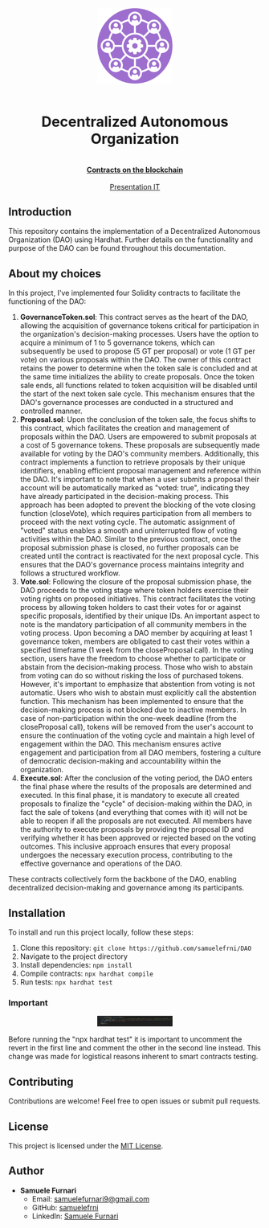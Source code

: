 <div align="center"><img src="./assets/img/R.png" width="150px"></div>
<br />
<div align="center">
  <h1 align="center">Decentralized Autonomous Organization</h1>

  <p align="center">
    <br />
    <a href=""><strong>Contracts on the blockchain</strong></a>
    <br />
    <br />
    <a href="./assets/pdf/Progetto Smart Contract con Solidity Advanced di Samuele Furnari.pdf">Presentation IT</a>
  </p>
</div>

## Introduction

This repository contains the implementation of a Decentralized Autonomous Organization (DAO) using Hardhat. Further details on the functionality and purpose of the DAO can be found throughout this documentation.

## About my choices

In this project, I've implemented four Solidity contracts to facilitate the functioning of the DAO:

1. **GovernanceToken.sol**: This contract serves as the heart of the DAO, allowing the acquisition of governance tokens critical for participation in the organization's decision-making processes. Users have the option to acquire a minimum of 1 to 5 governance tokens, which can subsequently be used to propose (5 GT per proposal) or vote (1 GT per vote) on various proposals within the DAO. The owner of this contract retains the power to determine when the token sale is concluded and at the same time initializes the ability to create proposals. Once the token sale ends, all functions related to token acquisition will be disabled until the start of the next token sale cycle. This mechanism ensures that the DAO's governance processes are conducted in a structured and controlled manner.
2. **Proposal.sol**: Upon the conclusion of the token sale, the focus shifts to this contract, which facilitates the creation and management of proposals within the DAO. Users are empowered to submit proposals at a cost of 5 governance tokens. These proposals are subsequently made available for voting by the DAO's community members. Additionally, this contract implements a function to retrieve proposals by their unique identifiers, enabling efficient proposal management and reference within the DAO. It's important to note that when a user submits a proposal their account will be automatically marked as "voted: true", indicating they have already participated in the decision-making process. This approach has been adopted to prevent the blocking of the vote closing function (closeVote), which requires participation from all members to proceed with the next voting cycle. The automatic assignment of "voted" status enables a smooth and uninterrupted flow of voting activities within the DAO. Similar to the previous contract, once the proposal submission phase is closed, no further proposals can be created until the contract is reactivated for the next proposal cycle. This ensures that the DAO's governance process maintains integrity and follows a structured workflow.
3. **Vote.sol**: Following the closure of the proposal submission phase, the DAO proceeds to the voting stage where token holders exercise their voting rights on proposed initiatives. This contract facilitates the voting process by allowing token holders to cast their votes for or against specific proposals, identified by their unique IDs. An important aspect to note is the mandatory participation of all community members in the voting process. Upon becoming a DAO member by acquiring at least 1 governance token, members are obligated to cast their votes within a specified timeframe (1 week from the closeProposal call). In the voting section, users have the freedom to choose whether to participate or abstain from the decision-making process. Those who wish to abstain from voting can do so without risking the loss of purchased tokens. However, it's important to emphasize that abstention from voting is not automatic. Users who wish to abstain must explicitly call the abstention function. This mechanism has been implemented to ensure that the decision-making process is not blocked due to inactive members. In case of non-participation within the one-week deadline (from the closeProposal call), tokens will be removed from the user's account to ensure the continuation of the voting cycle and maintain a high level of engagement within the DAO. This mechanism ensures active engagement and participation from all DAO members, fostering a culture of democratic decision-making and accountability within the organization.
4. **Execute.sol**: After the conclusion of the voting period, the DAO enters the final phase where the results of the proposals are determined and executed. In this final phase, it is mandatory to execute all created proposals to finalize the "cycle" of decision-making within the DAO, in fact the sale of tokens (and everything that comes with it) will not be able to reopen if all the proposals are not executed. All members have the authority to execute proposals by providing the proposal ID and verifying whether it has been approved or rejected based on the voting outcomes. This inclusive approach ensures that every proposal undergoes the necessary execution process, contributing to the effective governance and operations of the DAO.

These contracts collectively form the backbone of the DAO, enabling decentralized decision-making and governance among its participants.

## Installation

To install and run this project locally, follow these steps:

1. Clone this repository: `git clone https://github.com/samuelefrni/DAO`
2. Navigate to the project directory
3. Install dependencies: `npm install`
4. Compile contracts: `npx hardhat compile`
5. Run tests: `npx hardhat test`

### Important

<div align="center"><img src="./assets/img/Screenshot 2024-02-22 194231.png" width="150px"></div>

Before running the "npx hardhat test" it is important to uncomment the revert in the first line and comment the other in the second line instead. This change was made for logistical reasons inherent to smart contracts testing.

## Contributing

Contributions are welcome! Feel free to open issues or submit pull requests.

## License

This project is licensed under the [MIT License](https://opensource.org/licenses/MIT).

## Author

- **Samuele Furnari**
  - Email: samuelefurnari9@gmail.com
  - GitHub: [samuelefrni](https://github.com/samuelefrni)
  - LinkedIn: [Samuele Furnari](https://www.linkedin.com/in/samuele-furnari-a37567220/)
